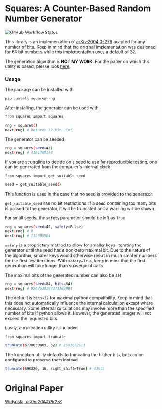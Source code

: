 # Squares: A Counter-Based Random Number Generator

![GitHub Workflow Status](https://img.shields.io/github/workflow/status/Oafish1/Squares/Build%20and%20Test?label=tests&style=plastic)

This library is an implementation of [arXiv:2004.06278](https://arxiv.org/abs/2004.06278) adapted for any number of bits.  Keep in mind that the original implementation was designed for 64 bit numbers while this implementation uses a default of 32.

The generation algorithm is **NOT MY WORK**.  For the paper on which this utility is based, please look [here](https://arxiv.org/abs/2004.06278).

### Usage

The package can be installed with
```bash
pip install squares-rng
```

After installing, the generator can be used with
```bash
from squares import squares

rng = squares()
next(rng) # Returns 32-bit uint
```

The generator can be seeded
```bash
rng = squares(seed=42)
next(rng) # 4161798144
```

If you are struggling to decide on a seed to use for reproducible testing, one can be generated from the computer's internal clock
```bash
from squares import get_suitable_seed

seed = get_suitable_seed()
```

This function is used in the case that no seed is provided to the generator.

`get_suitable_seed` has no bit restrictions.  If a seed containing too many bits is passed to the generator, it will be truncated and a warning will be shown.

For small seeds, the `safety` parameter should be left as `True`
```bash
rng = squares(seed=42, safety=False)
next(rng) # 0
next(rng) # 115605504
```

`safety` is a proprietary method to allow for smaller keys, iterating the generator until the seed has a non-zero maximal bit.  Due to the nature of the algorithm, smaller keys would otherwise result in much smaller numbers for the first few iterations.  With `safety=True`, keep in mind that the first generation will take longer than subsequent calls.

The maximal bits of the generated number can also be set
```bash
rng = squares(seed=84, bits=64)
next(rng) # 9267630197371305984
```

The default is `bits=32` for maximal python compatibility.  Keep in mind that this does not automatically influence the internal calculation except where necessary.  Some internal calculations may involve more than the specified number of bits if python allows it.  However, the generated integer will not exceed the requested bits.

Lastly, a truncation utility is included
```bash
from squares import truncate

truncate(6798039809, 32) # 2503072513
```

The truncation utility defaults to truncating the higher bits, but can be configured to preserve them instead
```bash
truncate(698320, 16, right_shift=True) # 43645
```

# Original Paper

[Widynski, *arXiv:2004.06278*](https://arxiv.org/abs/2004.06278)
